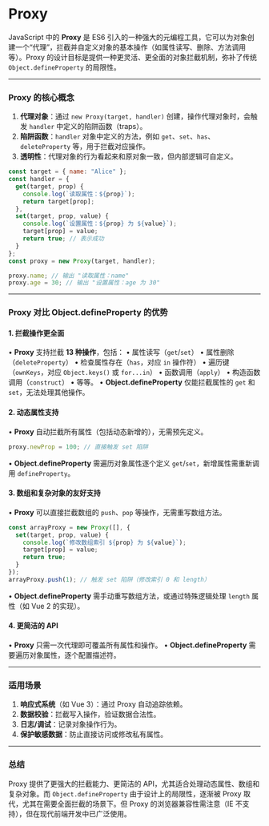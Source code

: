 # Proxy
JavaScript 中的 **Proxy** 是 ES6 引入的一种强大的元编程工具，它可以为对象创建一个“代理”，拦截并自定义对象的基本操作（如属性读写、删除、方法调用等）。Proxy 的设计目标是提供一种更灵活、更全面的对象拦截机制，弥补了传统 `Object.defineProperty` 的局限性。

---

### **Proxy 的核心概念**
1. **代理对象**：通过 `new Proxy(target, handler)` 创建，操作代理对象时，会触发 `handler` 中定义的陷阱函数（traps）。
2. **陷阱函数**：`handler` 对象中定义的方法，例如 `get`、`set`、`has`、`deleteProperty` 等，用于拦截对应操作。
3. **透明性**：代理对象的行为看起来和原对象一致，但内部逻辑可自定义。

```javascript
const target = { name: "Alice" };
const handler = {
  get(target, prop) {
    console.log(`读取属性：${prop}`);
    return target[prop];
  },
  set(target, prop, value) {
    console.log(`设置属性：${prop} 为 ${value}`);
    target[prop] = value;
    return true; // 表示成功
  }
};
const proxy = new Proxy(target, handler);

proxy.name; // 输出 "读取属性：name"
proxy.age = 30; // 输出 "设置属性：age 为 30"
```

---

### **Proxy 对比 Object.defineProperty 的优势**

#### 1. **拦截操作更全面**
• **Proxy** 支持拦截 **13 种操作**，包括：
  • 属性读写（`get`/`set`）
  • 属性删除（`deleteProperty`）
  • 检查属性存在（`has`，对应 `in` 操作符）
  • 遍历键（`ownKeys`，对应 `Object.keys()` 或 `for...in`）
  • 函数调用（`apply`）
  • 构造函数调用（`construct`）
  • 等等。
• **Object.defineProperty** 仅能拦截属性的 `get` 和 `set`，无法处理其他操作。

#### 2. **动态属性支持**
• **Proxy** 自动拦截所有属性（包括动态新增的），无需预先定义。
  ```javascript
  proxy.newProp = 100; // 直接触发 set 陷阱
  ```
• **Object.defineProperty** 需遍历对象属性逐个定义 `get`/`set`，新增属性需重新调用 `defineProperty`。

#### 3. **数组和复杂对象的友好支持**
• **Proxy** 可以直接拦截数组的 `push`、`pop` 等操作，无需重写数组方法。
  ```javascript
  const arrayProxy = new Proxy([], {
    set(target, prop, value) {
      console.log(`修改数组索引 ${prop} 为 ${value}`);
      target[prop] = value;
      return true;
    }
  });
  arrayProxy.push(1); // 触发 set 陷阱（修改索引 0 和 length）
  ```
• **Object.defineProperty** 需手动重写数组方法，或通过特殊逻辑处理 `length` 属性（如 Vue 2 的实现）。

#### 4. **更简洁的 API**
• **Proxy** 只需一次代理即可覆盖所有属性和操作。
• **Object.defineProperty** 需要遍历对象属性，逐个配置描述符。

---

### **适用场景**
1. **响应式系统**（如 Vue 3）：通过 Proxy 自动追踪依赖。
2. **数据校验**：拦截写入操作，验证数据合法性。
3. **日志/调试**：记录对象操作行为。
4. **保护敏感数据**：防止直接访问或修改私有属性。

---

### **总结**
Proxy 提供了更强大的拦截能力、更简洁的 API，尤其适合处理动态属性、数组和复杂对象。而 `Object.defineProperty` 由于设计上的局限性，逐渐被 Proxy 取代，尤其在需要全面拦截的场景下。但 Proxy 的浏览器兼容性需注意（IE 不支持），但在现代前端开发中已广泛使用。